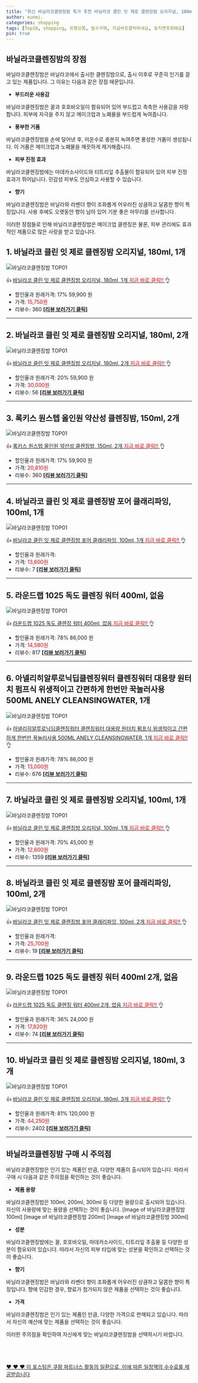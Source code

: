 ```yaml
---
title: "최신 바닐라코클렌징밤 특가 추천 바닐라코 클린 잇 제로 클렌징밤 오리지널, 180ml, 1개 비교 장점"
author: eunmi.
categories: shopping
tags: [Top10, shopping, 유행상품, 필수구매, 지금바로클릭하세요, 놓치면후회해요]
pin: true
---
```

## 바닐라코클렌징밤의 장점

바닐라코클렌징밤은 바닐라코에서 출시한 클렌징밤으로, 출시 이후로 꾸준히 인기를 끌고 있는 제품입니다. 그 이유는 다음과 같은 장점 때문입니다.

* **부드러운 사용감**

바닐라코클렌징밤은 꿀과 호호바오일이 함유되어 있어 부드럽고 촉촉한 사용감을 자랑합니다. 피부에 자극을 주지 않고 메이크업과 노폐물을 부드럽게 녹여줍니다.

* **풍부한 거품**

바닐라코클렌징밤을 손에 덜어낸 후, 미온수로 충분히 녹여주면 풍성한 거품이 생성됩니다. 이 거품은 메이크업과 노폐물을 깨끗하게 제거해줍니다.

* **피부 진정 효과**

바닐라코클렌징밤에는 마데카소사이드와 티트리잎 추출물이 함유되어 있어 피부 진정 효과가 뛰어납니다. 민감성 피부도 안심하고 사용할 수 있습니다.

* **향기**

바닐라코클렌징밤은 바닐라와 라벤더 향이 조화롭게 어우러진 상큼하고 달콤한 향이 특징입니다. 사용 후에도 오랫동안 향이 남아 있어 기분 좋은 마무리를 선사합니다.

이러한 장점들로 인해 바닐라코클렌징밤은 메이크업 클렌징은 물론, 피부 관리에도 효과적인 제품으로 많은 사랑을 받고 있습니다.

   

## 1. 바닐라코 클린 잇 제로 클렌징밤 오리지널, 180ml, 1개

![바닐라코클렌징밤 TOP01](https://thumbnail10.coupangcdn.com/thumbnails/remote/230x230ex/image/retail/images/4583306567003864-10675ed7-82c3-4179-9a37-ef18b1f05891.jpg)


👍 [바닐라코 클린 잇 제로 클렌징밤 오리지널, 180ml, 1개 <font color=red> 지금 바로 클릭!! </font> ](https://link.coupang.com/re/AFFSDP?lptag=AF3617701&subid=GithubCoopas&pageKey=17982657&traceid=V0-153&itemId=72228519&vendorItemId=5628730457) 👌 


- 할인율과 원래가격: 17%  59,900   원
- 가격: <span style='color:red'>15,750원</span>
- 리뷰수: 360  [**[리뷰 보러가기 클릭]**](https://link.coupang.com/re/AFFSDP?lptag=AF3617701&subid=GithubCoopas&pageKey=17982657&traceid=V0-153&itemId=72228519&vendorItemId=5628730457)

---


   

## 2. 바닐라코 클린 잇 제로 클렌징밤 오리지널, 180ml, 2개

![바닐라코클렌징밤 TOP01](https://thumbnail7.coupangcdn.com/thumbnails/remote/230x230ex/image/retail/images/066fa2f9-a30d-49f2-a079-5782d6deecc37173628307113087173.png)


👍 [바닐라코 클린 잇 제로 클렌징밤 오리지널, 180ml, 2개 <font color=red> 지금 바로 클릭!! </font> ](https://link.coupang.com/re/AFFSDP?lptag=AF3617701&subid=GithubCoopas&pageKey=17982657&traceid=V0-153&itemId=19167391871&vendorItemId=86285709644) 👌 


- 할인율과 원래가격: 20%  59,900   원
- 가격: <span style='color:red'>30,000원</span>
- 리뷰수: 56  [**[리뷰 보러가기 클릭]**](https://link.coupang.com/re/AFFSDP?lptag=AF3617701&subid=GithubCoopas&pageKey=17982657&traceid=V0-153&itemId=19167391871&vendorItemId=86285709644)

---


   

## 3. 록키스 원스텝 올인원 약산성 클렌징밤, 150ml, 2개

![바닐라코클렌징밤 TOP01](https://thumbnail9.coupangcdn.com/thumbnails/remote/230x230ex/image/vendor_inventory/bfd1/bc1aac0908a5a00bf27296eb561ad19105755d42fe7b22ccf190406b55fc.jpg)


👍 [록키스 원스텝 올인원 약산성 클렌징밤, 150ml, 2개 <font color=red> 지금 바로 클릭!! </font> ](https://link.coupang.com/re/AFFSDP?lptag=AF3617701&subid=GithubCoopas&pageKey=2035047218&traceid=V0-153&itemId=6624403149&vendorItemId=82402738877) 👌 


- 할인율과 원래가격: 17%  59,900   원
- 가격: <span style='color:red'>20,810원</span>
- 리뷰수: 360  [**[리뷰 보러가기 클릭]**](https://link.coupang.com/re/AFFSDP?lptag=AF3617701&subid=GithubCoopas&pageKey=2035047218&traceid=V0-153&itemId=6624403149&vendorItemId=82402738877)

---


   

## 4. 바닐라코 클린 잇 제로 클렌징밤 포어 클래리파잉, 100ml, 1개

![바닐라코클렌징밤 TOP01](https://thumbnail7.coupangcdn.com/thumbnails/remote/230x230ex/image/retail/images/250541664813409-ca0797ee-c0f0-4f95-88e2-023cd517a49c.jpg)


👍 [바닐라코 클린 잇 제로 클렌징밤 포어 클래리파잉, 100ml, 1개 <font color=red> 지금 바로 클릭!! </font> ](https://link.coupang.com/re/AFFSDP?lptag=AF3617701&subid=GithubCoopas&pageKey=1690043114&traceid=V0-153&itemId=2878109618&vendorItemId=70867246376) 👌 


- 할인율과 원래가격: 
- 가격: <span style='color:red'>13,600원</span>
- 리뷰수: 7  [**[리뷰 보러가기 클릭]**](https://link.coupang.com/re/AFFSDP?lptag=AF3617701&subid=GithubCoopas&pageKey=1690043114&traceid=V0-153&itemId=2878109618&vendorItemId=70867246376)

---


   

## 5. 라운드랩 1025 독도 클렌징 워터 400ml, 없음

![바닐라코클렌징밤 TOP01](https://thumbnail8.coupangcdn.com/thumbnails/remote/230x230ex/image/vendor_inventory/45ad/8ff1823b7081337237fe1891040c2a7a89322abdf953771e2dd2ac992e87.jpg)


👍 [라운드랩 1025 독도 클렌징 워터 400ml, 없음 <font color=red> 지금 바로 클릭!! </font> ](https://link.coupang.com/re/AFFSDP?lptag=AF3617701&subid=GithubCoopas&pageKey=7685343135&traceid=V0-153&itemId=20536817627&vendorItemId=87613519074) 👌 


- 할인율과 원래가격: 78%  86,000   원
- 가격: <span style='color:red'>14,580원</span>
- 리뷰수: 817  [**[리뷰 보러가기 클릭]**](https://link.coupang.com/re/AFFSDP?lptag=AF3617701&subid=GithubCoopas&pageKey=7685343135&traceid=V0-153&itemId=20536817627&vendorItemId=87613519074)

---


   

## 6. 아넬리히알루로닉딥클렌징워터 클렌징워터 대용량 원터치 펌프식 위생적이고 간편하게 한번만 꾹눌러사용 500ML ANELY CLEANSINGWATER, 1개

![바닐라코클렌징밤 TOP01](https://thumbnail10.coupangcdn.com/thumbnails/remote/230x230ex/image/vendor_inventory/47c8/304018e5bf3107871fce962f5474e86137fcc18c1552923c3866d1fd0573.jpg)


👍 [아넬리히알루로닉딥클렌징워터 클렌징워터 대용량 원터치 펌프식 위생적이고 간편하게 한번만 꾹눌러사용 500ML ANELY CLEANSINGWATER, 1개 <font color=red> 지금 바로 클릭!! </font> ](https://link.coupang.com/re/AFFSDP?lptag=AF3617701&subid=GithubCoopas&pageKey=7421816664&traceid=V0-153&itemId=19254485466&vendorItemId=86010335154) 👌 


- 할인율과 원래가격: 78%  86,000   원
- 가격: <span style='color:red'>13,000원</span>
- 리뷰수: 676  [**[리뷰 보러가기 클릭]**](https://link.coupang.com/re/AFFSDP?lptag=AF3617701&subid=GithubCoopas&pageKey=7421816664&traceid=V0-153&itemId=19254485466&vendorItemId=86010335154)

---


   

## 7. 바닐라코 클린 잇 제로 클렌징밤 오리지널, 100ml, 1개

![바닐라코클렌징밤 TOP01](https://thumbnail6.coupangcdn.com/thumbnails/remote/230x230ex/image/product/image/vendoritem/2019/02/26/3639306828/1e4010b8-9227-4bae-b911-c3fe3f39b642.jpg)


👍 [바닐라코 클린 잇 제로 클렌징밤 오리지널, 100ml, 1개 <font color=red> 지금 바로 클릭!! </font> ](https://link.coupang.com/re/AFFSDP?lptag=AF3617701&subid=GithubCoopas&pageKey=17982657&traceid=V0-153&itemId=263420496&vendorItemId=5591438949) 👌 


- 할인율과 원래가격: 70%  45,000   원
- 가격: <span style='color:red'>12,600원</span>
- 리뷰수: 1359  [**[리뷰 보러가기 클릭]**](https://link.coupang.com/re/AFFSDP?lptag=AF3617701&subid=GithubCoopas&pageKey=17982657&traceid=V0-153&itemId=263420496&vendorItemId=5591438949)

---


   

## 8. 바닐라코 클린 잇 제로 클렌징밤 포어 클래리파잉, 100ml, 2개

![바닐라코클렌징밤 TOP01](https://thumbnail6.coupangcdn.com/thumbnails/remote/230x230ex/image/retail/images/2020/08/11/18/6/c9f27962-1b32-4274-9354-120320cd82a1.jpg)


👍 [바닐라코 클린 잇 제로 클렌징밤 포어 클래리파잉, 100ml, 2개 <font color=red> 지금 바로 클릭!! </font> ](https://link.coupang.com/re/AFFSDP?lptag=AF3617701&subid=GithubCoopas&pageKey=1690043114&traceid=V0-153&itemId=3468901471&vendorItemId=71455246640) 👌 


- 할인율과 원래가격: 
- 가격: <span style='color:red'>25,700원</span>
- 리뷰수: 19  [**[리뷰 보러가기 클릭]**](https://link.coupang.com/re/AFFSDP?lptag=AF3617701&subid=GithubCoopas&pageKey=1690043114&traceid=V0-153&itemId=3468901471&vendorItemId=71455246640)

---


   

## 9. 라운드랩 1025 독도 클렌징 워터 400ml 2개, 없음

![바닐라코클렌징밤 TOP01](https://thumbnail8.coupangcdn.com/thumbnails/remote/230x230ex/image/vendor_inventory/e929/1889497e2a56c92575f6f5ccea48ef7075463d522ec855ed203c47295795.jpg)


👍 [라운드랩 1025 독도 클렌징 워터 400ml 2개, 없음 <font color=red> 지금 바로 클릭!! </font> ](https://link.coupang.com/re/AFFSDP?lptag=AF3617701&subid=GithubCoopas&pageKey=7685343218&traceid=V0-153&itemId=20536818078&vendorItemId=87613519552) 👌 


- 할인율과 원래가격: 36%  24,000   원
- 가격: <span style='color:red'>17,820원</span>
- 리뷰수: 74  [**[리뷰 보러가기 클릭]**](https://link.coupang.com/re/AFFSDP?lptag=AF3617701&subid=GithubCoopas&pageKey=7685343218&traceid=V0-153&itemId=20536818078&vendorItemId=87613519552)

---


   

## 10. 바닐라코 클린 잇 제로 클렌징밤 오리지널, 180ml, 3개

![바닐라코클렌징밤 TOP01](https://thumbnail10.coupangcdn.com/thumbnails/remote/230x230ex/image/retail/images/3cb5dfe9-a7a8-4398-8bf3-962fd0e6a68b5579993017771905397.png)


👍 [바닐라코 클린 잇 제로 클렌징밤 오리지널, 180ml, 3개 <font color=red> 지금 바로 클릭!! </font> ](https://link.coupang.com/re/AFFSDP?lptag=AF3617701&subid=GithubCoopas&pageKey=17982657&traceid=V0-153&itemId=19167391854&vendorItemId=86285709684) 👌 


- 할인율과 원래가격: 81%  120,000   원
- 가격: <span style='color:red'>44,250원</span>
- 리뷰수: 2402  [**[리뷰 보러가기 클릭]**](https://link.coupang.com/re/AFFSDP?lptag=AF3617701&subid=GithubCoopas&pageKey=17982657&traceid=V0-153&itemId=19167391854&vendorItemId=86285709684)

---
## 바닐라코클렌징밤 구매 시 주의점

바닐라코클렌징밤은 인기 있는 제품인 만큼, 다양한 제품이 출시되어 있습니다. 따라서 구매 시 다음과 같은 주의점을 확인하는 것이 좋습니다.

* **제품 용량**

바닐라코클렌징밤은 100ml, 200ml, 300ml 등 다양한 용량으로 출시되어 있습니다. 자신의 사용량에 맞는 용량을 선택하는 것이 좋습니다.
[Image of 바닐라코클렌징밤 100ml]
[Image of 바닐라코클렌징밤 200ml]
[Image of 바닐라코클렌징밤 300ml]

* **성분**

바닐라코클렌징밤에는 꿀, 호호바오일, 마데카소사이드, 티트리잎 추출물 등 다양한 성분이 함유되어 있습니다. 따라서 자신의 피부 타입에 맞는 성분을 확인하고 선택하는 것이 좋습니다.

* **향기**

바닐라코클렌징밤은 바닐라와 라벤더 향이 조화롭게 어우러진 상큼하고 달콤한 향이 특징입니다. 향에 민감한 경우, 향료가 첨가되지 않은 제품을 선택하는 것이 좋습니다.

* **가격**

바닐라코클렌징밤은 인기 있는 제품인 만큼, 다양한 가격으로 판매되고 있습니다. 따라서 자신의 예산에 맞는 제품을 선택하는 것이 좋습니다.

이러한 주의점을 확인하여 자신에게 맞는 바닐라코클렌징밤을 선택하시기 바랍니다.<br><br><br><br><br> [ ❤ ❤ ❤ 이 포스팅은 쿠팡 파트너스 활동의 일환으로, 이에 따른 일정액의 수수료를 제공받습니다](https://link.coupang.com/a/bcEFyh)